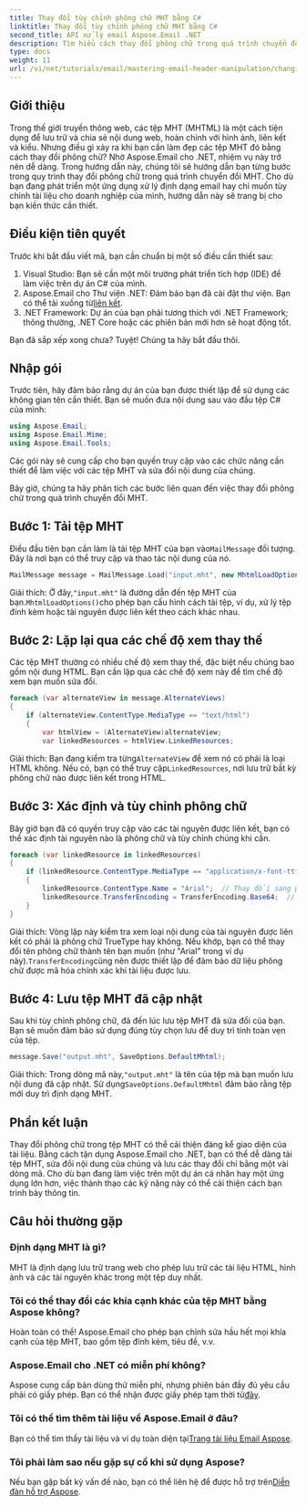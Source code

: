 ```yaml
---
title: Thay đổi tùy chỉnh phông chữ MHT bằng C#
linktitle: Thay đổi tùy chỉnh phông chữ MHT bằng C#
second_title: API xử lý email Aspose.Email .NET
description: Tìm hiểu cách thay đổi phông chữ trong quá trình chuyển đổi MHT bằng Aspose.Email cho .NET. Thực hiện theo hướng dẫn từng bước này để tùy chỉnh dễ dàng.
type: docs
weight: 11
url: /vi/net/tutorials/email/mastering-email-header-manipulation/changing-mht-font-customization/
---
```

## Giới thiệu

Trong thế giới truyền thông web, các tệp MHT (MHTML) là một cách tiện dụng để lưu trữ và chia sẻ nội dung web, hoàn chỉnh với hình ảnh, liên kết và kiểu. Nhưng điều gì xảy ra khi bạn cần làm đẹp các tệp MHT đó bằng cách thay đổi phông chữ? Nhờ Aspose.Email cho .NET, nhiệm vụ này trở nên dễ dàng. Trong hướng dẫn này, chúng tôi sẽ hướng dẫn bạn từng bước trong quy trình thay đổi phông chữ trong quá trình chuyển đổi MHT. Cho dù bạn đang phát triển một ứng dụng xử lý định dạng email hay chỉ muốn tùy chỉnh tài liệu cho doanh nghiệp của mình, hướng dẫn này sẽ trang bị cho bạn kiến thức cần thiết.

## Điều kiện tiên quyết

Trước khi bắt đầu viết mã, bạn cần chuẩn bị một số điều cần thiết sau:

1. Visual Studio: Bạn sẽ cần một môi trường phát triển tích hợp (IDE) để làm việc trên dự án C# của mình.
2.  Aspose.Email cho Thư viện .NET: Đảm bảo bạn đã cài đặt thư viện. Bạn có thể tải xuống từ[liên kết](https://releases.aspose.com/email/net/).
3. .NET Framework: Dự án của bạn phải tương thích với .NET Framework; thông thường, .NET Core hoặc các phiên bản mới hơn sẽ hoạt động tốt.

Bạn đã sắp xếp xong chưa? Tuyệt! Chúng ta hãy bắt đầu thôi.

## Nhập gói

Trước tiên, hãy đảm bảo rằng dự án của bạn được thiết lập để sử dụng các không gian tên cần thiết. Bạn sẽ muốn đưa nội dung sau vào đầu tệp C# của mình:

```csharp
using Aspose.Email;
using Aspose.Email.Mime;
using Aspose.Email.Tools;
```

Các gói này sẽ cung cấp cho bạn quyền truy cập vào các chức năng cần thiết để làm việc với các tệp MHT và sửa đổi nội dung của chúng.

Bây giờ, chúng ta hãy phân tích các bước liên quan đến việc thay đổi phông chữ trong quá trình chuyển đổi MHT.

## Bước 1: Tải tệp MHT

 Điều đầu tiên bạn cần làm là tải tệp MHT của bạn vào`MailMessage` đối tượng. Đây là nơi bạn có thể truy cập và thao tác nội dung của nó.

```csharp
MailMessage message = MailMessage.Load("input.mht", new MhtmlLoadOptions());
```

 Giải thích: Ở đây,`"input.mht"` là đường dẫn đến tệp MHT của bạn.`MhtmlLoadOptions()`cho phép bạn cấu hình cách tải tệp, ví dụ, xử lý tệp đính kèm hoặc tài nguyên được liên kết theo cách khác nhau.

## Bước 2: Lặp lại qua các chế độ xem thay thế

Các tệp MHT thường có nhiều chế độ xem thay thế, đặc biệt nếu chúng bao gồm nội dung HTML. Bạn cần lặp qua các chế độ xem này để tìm chế độ xem bạn muốn sửa đổi.

```csharp
foreach (var alternateView in message.AlternateViews)
{
    if (alternateView.ContentType.MediaType == "text/html")
    {
        var htmlView = (AlternateView)alternateView;
        var linkedResources = htmlView.LinkedResources;
```

 Giải thích: Bạn đang kiểm tra từng`AlternateView` để xem nó có phải là loại HTML không. Nếu có, bạn có thể truy cập`LinkedResources`, nơi lưu trữ bất kỳ phông chữ nào được liên kết trong HTML.

## Bước 3: Xác định và tùy chỉnh phông chữ

Bây giờ bạn đã có quyền truy cập vào các tài nguyên được liên kết, bạn có thể xác định tài nguyên nào là phông chữ và tùy chỉnh chúng khi cần.

```csharp
foreach (var linkedResource in linkedResources)
{
    if (linkedResource.ContentType.MediaType == "application/x-font-ttf")
    {
        linkedResource.ContentType.Name = "Arial";  // Thay đổi sang phông chữ mong muốn
        linkedResource.TransferEncoding = TransferEncoding.Base64;  // Hãy chắc chắn rằng nó được mã hóa đúng cách
    }
}
```

 Giải thích: Vòng lặp này kiểm tra xem loại nội dung của tài nguyên được liên kết có phải là phông chữ TrueType hay không. Nếu khớp, bạn có thể thay đổi tên phông chữ thành tên bạn muốn (như "Arial" trong ví dụ này).`TransferEncoding`cũng nên được thiết lập để đảm bảo dữ liệu phông chữ được mã hóa chính xác khi tài liệu được lưu.

## Bước 4: Lưu tệp MHT đã cập nhật

Sau khi tùy chỉnh phông chữ, đã đến lúc lưu tệp MHT đã sửa đổi của bạn. Bạn sẽ muốn đảm bảo sử dụng đúng tùy chọn lưu để duy trì tính toàn vẹn của tệp.

```csharp
message.Save("output.mht", SaveOptions.DefaultMhtml);
```

 Giải thích: Trong dòng mã này,`"output.mht"` là tên của tệp mà bạn muốn lưu nội dung đã cập nhật. Sử dụng`SaveOptions.DefaultMhtml` đảm bảo rằng tệp mới duy trì định dạng MHT.

## Phần kết luận

Thay đổi phông chữ trong tệp MHT có thể cải thiện đáng kể giao diện của tài liệu. Bằng cách tận dụng Aspose.Email cho .NET, bạn có thể dễ dàng tải tệp MHT, sửa đổi nội dung của chúng và lưu các thay đổi chỉ bằng một vài dòng mã. Cho dù bạn đang làm việc trên một dự án cá nhân hay một ứng dụng lớn hơn, việc thành thạo các kỹ năng này có thể cải thiện cách bạn trình bày thông tin.

## Câu hỏi thường gặp

### Định dạng MHT là gì?
MHT là định dạng lưu trữ trang web cho phép lưu trữ các tài liệu HTML, hình ảnh và các tài nguyên khác trong một tệp duy nhất.

### Tôi có thể thay đổi các khía cạnh khác của tệp MHT bằng Aspose không?
Hoàn toàn có thể! Aspose.Email cho phép bạn chỉnh sửa hầu hết mọi khía cạnh của tệp MHT, bao gồm tệp đính kèm, tiêu đề, v.v.

### Aspose.Email cho .NET có miễn phí không?
 Aspose cung cấp bản dùng thử miễn phí, nhưng phiên bản đầy đủ yêu cầu phải có giấy phép. Bạn có thể nhận được giấy phép tạm thời từ[đây](https://purchase.aspose.com/temporary-license/).

### Tôi có thể tìm thêm tài liệu về Aspose.Email ở đâu?
 Bạn có thể tìm thấy tài liệu và ví dụ toàn diện tại[Trang tài liệu Email Aspose](https://reference.aspose.com/email/net/).

### Tôi phải làm sao nếu gặp sự cố khi sử dụng Aspose?
 Nếu bạn gặp bất kỳ vấn đề nào, bạn có thể liên hệ để được hỗ trợ trên[Diễn đàn hỗ trợ Aspose](https://forum.aspose.com/c/email/12/).